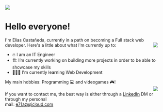 ![](https://komarev.com/ghpvc/?username=eliasecasta&base=3781&abbreviated=true)
# Hello everyone!

I'm Elias Castañeda, currently in a path on becoming a Full stack web developer.
  <img align="right" src="https://github-readme-stats.vercel.app/api/top-langs/?username=eliasecasta&layout=compact&theme=tokyonight" />
Here's a little about what I'm currently up to:

- 🔥 I am an IT Engineer
- 🏗 I’m currently working on building more projects in order to be able to showcase my skills
- 🧙🏻‍♂️ I'm currently learning Web Development <code><img height="14" src="https://tl.vhv.rs/dpng/s/456-4562295_library-of-javascript-icon-graphic-freeuse-png-files.png"></code>

My main hobbies: Programming 💻 and videogames 🎮!
<br>
<img align="right" src="https://github-readme-stats.vercel.app/api/?username=eliasecasta&theme=radical&show_icons=true" />
<br>
If you want to contact me, the best way is either through a [LinkedIn](https://www.linkedin.com/in/eliasecasta/) DM or through my personal <br> mail: e71az@icloud.com

